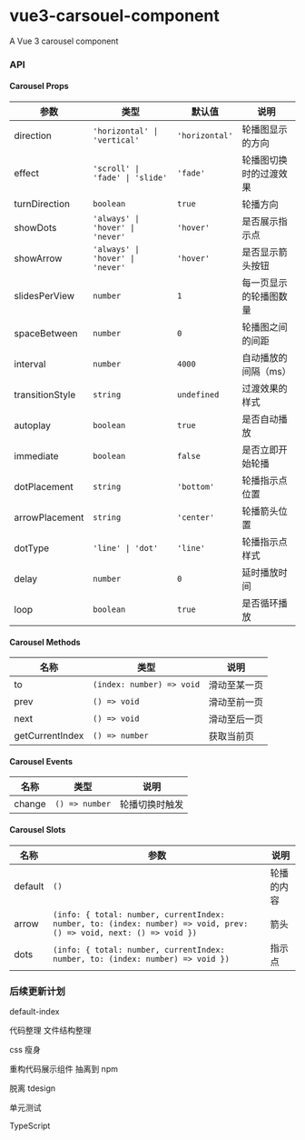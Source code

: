 # vue3-carsouel-component

A Vue 3 carousel component

### API

#### Carousel Props

| 参数            | 类型                             | 默认值         | 说明                   |
| --------------- | -------------------------------- | -------------- | ---------------------- |
| direction       | `'horizontal' \| 'vertical'`     | `'horizontal'` | 轮播图显示的方向       |
| effect          | `'scroll' \| 'fade' \| 'slide'`  | `'fade'`       | 轮播图切换时的过渡效果 |
| turnDirection   | `boolean`                        | `true`         | 轮播方向               |
| showDots        | `'always' \| 'hover' \| 'never'` | `'hover'`      | 是否展示指示点         |
| showArrow       | `'always' \| 'hover' \| 'never'` | `'hover'`      | 是否显示箭头按钮       |
| slidesPerView   | `number`                         | `1`            | 每一页显示的轮播图数量 |
| spaceBetween    | `number`                         | `0`            | 轮播图之间的间距       |
| interval        | `number`                         | `4000`         | 自动播放的间隔（ms）   |
| transitionStyle | `string`                         | `undefined`    | 过渡效果的样式         |
| autoplay        | `boolean`                        | `true`         | 是否自动播放           |
| immediate       | `boolean`                        | `false`        | 是否立即开始轮播       |
| dotPlacement    | `string`                         | `'bottom'`     | 轮播指示点位置         |
| arrowPlacement  | `string`                         | `'center'`     | 轮播箭头位置           |
| dotType         | `'line' \| 'dot'`                | `'line'`       | 轮播指示点样式         |
| delay           | `number`                         | `0`            | 延时播放时间           |
| loop            | `boolean`                        | `true`         | 是否循环播放           |

#### Carousel Methods

| 名称            | 类型                      | 说明         |
| --------------- | ------------------------- | ------------ |
| to              | `(index: number) => void` | 滑动至某一页 |
| prev            | `() => void`              | 滑动至前一页 |
| next            | `() => void`              | 滑动至后一页 |
| getCurrentIndex | `() => number`            | 获取当前页   |

#### Carousel Events

| 名称   | 类型           | 说明           |
| ------ | -------------- | -------------- |
| change | `() => number` | 轮播切换时触发 |

#### Carousel Slots

| 名称 | 参数 | 说明 |
| --- | --- | --- |
| default | `()` | 轮播的内容 |
| arrow | `(info: { total: number, currentIndex: number, to: (index: number) => void, prev: () => void, next: () => void })` | 箭头 |
| dots | `(info: { total: number, currentIndex: number, to: (index: number) => void })` | 指示点 |

### 后续更新计划

default-index

代码整理 文件结构整理

css 瘦身

重构代码展示组件 抽离到 npm

脱离 tdesign

单元测试

TypeScript
